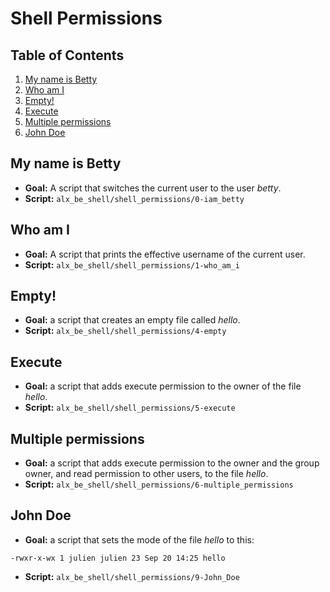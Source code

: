 # Shell Permissions

## Table of Contents
1. [My name is Betty](#my-name-is-betty)
2. [Who am I](#who-am-i)
3. [Empty!](#empty!)
4. [Execute](#execute)
5. [Multiple permissions](#multiple-permissions)
6. [John Doe](#john-doe)

## My name is Betty
- **Goal:** A script that switches the current user to the user *betty*.
- **Script:** `alx_be_shell/shell_permissions/0-iam_betty`

## Who am I
- **Goal:** A script that prints the effective username of the current user.
- **Script:** `alx_be_shell/shell_permissions/1-who_am_i`

## Empty!
- **Goal:** a script that creates an empty file called *hello*.
- **Script:** `alx_be_shell/shell_permissions/4-empty`

## Execute
- **Goal:** a script that adds execute permission to the owner of the file *hello*.
- **Script:** `alx_be_shell/shell_permissions/5-execute`

## Multiple permissions
- **Goal:** a script that adds execute permission to the owner and the group owner, and read permission to other users, to the file *hello*.
- **Script:** `alx_be_shell/shell_permissions/6-multiple_permissions`

## John Doe
- **Goal:** a script that sets the mode of the file *hello* to this:
```
-rwxr-x-wx 1 julien julien 23 Sep 20 14:25 hello
```
- **Script:** `alx_be_shell/shell_permissions/9-John_Doe`
